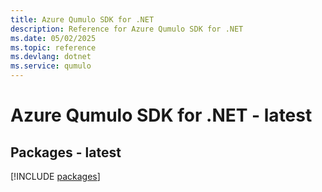 ```yaml
---
title: Azure Qumulo SDK for .NET
description: Reference for Azure Qumulo SDK for .NET
ms.date: 05/02/2025
ms.topic: reference
ms.devlang: dotnet
ms.service: qumulo
---
```

# Azure Qumulo SDK for .NET - latest
## Packages - latest
[!INCLUDE [packages](qumulo-index.md)]